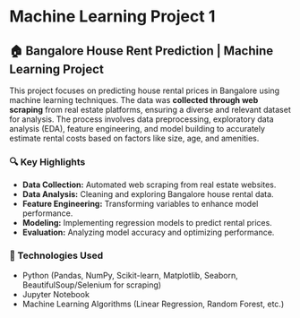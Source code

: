 # Machine Learning Project 1

## 🏠 Bangalore House Rent Prediction | Machine Learning Project  

This project focuses on predicting house rental prices in Bangalore using machine learning techniques. The data was **collected through web scraping** from real estate platforms, ensuring a diverse and relevant dataset for analysis. The process involves data preprocessing, exploratory data analysis (EDA), feature engineering, and model building to accurately estimate rental costs based on factors like size, age, and amenities.  

### 🔍 Key Highlights  
- **Data Collection:** Automated web scraping from real estate websites.  
- **Data Analysis:** Cleaning and exploring Bangalore house rental data.  
- **Feature Engineering:** Transforming variables to enhance model performance.  
- **Modeling:** Implementing regression models to predict rental prices.  
- **Evaluation:** Analyzing model accuracy and optimizing performance.  

### 🚀 Technologies Used  
- Python (Pandas, NumPy, Scikit-learn, Matplotlib, Seaborn, BeautifulSoup/Selenium for scraping)  
- Jupyter Notebook  
- Machine Learning Algorithms (Linear Regression, Random Forest, etc.)  

